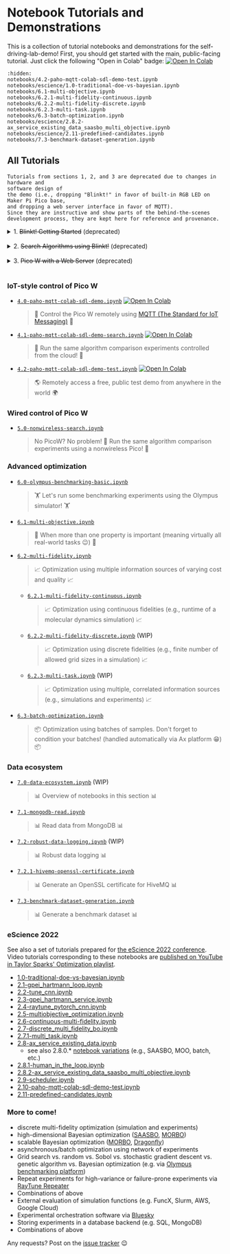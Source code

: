 # Notebook Tutorials and Demonstrations

This is a collection of tutorial notebooks and demonstrations for the
self-driving-lab-demo! First, you should get started with the main, public-facing tutorial. Just click
the following "Open in Colab" badge: [![Open In
Colab](https://colab.research.google.com/assets/colab-badge.svg)](https://colab.research.google.com/github/sparks-baird/self-driving-lab-demo/blob/main/notebooks/4.2-paho-mqtt-colab-sdl-demo-test.ipynb)

<!-- Next comes the use of the PicoW-SDL-Demo via hosting a local web server (`Pico W / MicroPython implementation`) and
then using Internet-of-things-style communication to remotely control the PicoW
(`Controlling the Pico W Remotely (IoT-style)`). There is also a notebook on controlling
the Pico using a nonwireless option (i.e. compatible when WiFi is not available /
difficult to connect to or when nonwireless Pico is being used). -->

```{nbgallery}
:hidden:
notebooks/4.2-paho-mqtt-colab-sdl-demo-test.ipynb
notebooks/escience/1.0-traditional-doe-vs-bayesian.ipynb
notebooks/6.1-multi-objective.ipynb
notebooks/6.2.1-multi-fidelity-continuous.ipynb
notebooks/6.2.2-multi-fidelity-discrete.ipynb
notebooks/6.2.3-multi-task.ipynb
notebooks/6.3-batch-optimization.ipynb
notebooks/escience/2.8.2-ax_service_existing_data_saasbo_multi_objective.ipynb
notebooks/escience/2.11-predefined-candidates.ipynb
notebooks/7.3-benchmark-dataset-generation.ipynb
```

## All Tutorials

```{note}
Tutorials from sections 1, 2, and 3 are deprecated due to changes in hardware and
software design of
the demo (i.e., dropping "Blinkt!" in favor of built-in RGB LED on Maker Pi Pico base,
and dropping a web server interface in favor of MQTT).
Since they are instructive and show parts of the behind-the-scenes development process, they are kept here for reference and provenance.
```

<details close>
<summary>1. <s>Blinkt! Getting Started</s> (deprecated)</summary>

- [`1.0-sgb-blinkt-as7341-basic.ipynb`](https://github.com/sparks-baird/self-driving-lab-demo/tree/main/notebooks/1.0-sgb-blinkt-as7341-basic.ipynb)
  - > Let's flash the LED and print out the sensor data!

</details>

<br>

<details close>
<summary>2. <s>Search Algorithms using Blinkt!</s> (deprecated)</summary>

- [`2.0-random-search.ipynb`](https://github.com/sparks-baird/self-driving-lab-demo/tree/main/notebooks/2.0-random-search.ipynb)
  - > 🚗 Let's run a test drive of 100 random search iterations! 🚗
- [`2.1-bayesian-optimization-blooper.ipynb`](https://github.com/sparks-baird/self-driving-lab-demo/tree/main/notebooks/2.1-bayesian-optimization-blooper.ipynb)
  - > 💥Bayesian optimization is worse than random search and grid search.. Wait what?💥
- [`2.2-sensor-simulator.ipynb`](https://github.com/sparks-baird/self-driving-lab-demo/tree/main/notebooks/2.2-sensor-simulator.ipynb)
  - > 🕵️ Time to troubleshoot! Running simulations can help us to troubleshoot the source
    > of the discrepancy. SPOILER: Oh! It was an issue with data processing 🤦 (but was that
    > all? 🤨)
- [`2.3-bayesian-optimization.ipynb`](https://github.com/sparks-baird/self-driving-lab-demo/tree/main/notebooks/2.3-bayesian-optimization.ipynb)
  - > 🔁 Back to the algorithm comparison experiments! Lo and behold, Bayesian
    > optimization is the most efficient. 😌

</details>

<br>


<details close>
<summary>3. <s>Pico W with a Web Server</s> (deprecated)</summary>

- [`3.1-random-vs-grid-vs-bayesian.ipynb`](https://github.com/sparks-baird/self-driving-lab-demo/tree/main/notebooks/3.1-random-vs-grid-vs-bayesian.ipynb)
  > 🥑 Algorithm comparison using the Pico W that's running a local web server 🥑
- [`3.2-random-vs-grid-vs-bayesian-simulator.ipynb`](https://github.com/sparks-baird/self-driving-lab-demo/tree/main/notebooks/3.2-random-vs-grid-vs-bayesian-simulator.ipynb)
  > 🥑 Algorithm comparison using a vamped up simulation based on the NeoPixel
  > (as opposed to DotStar) LED 🥑

</details>

<br>

### IoT-style control of Pico W

- [`4.0-paho-mqtt-colab-sdl-demo.ipynb`](https://github.com/sparks-baird/self-driving-lab-demo/tree/main/notebooks/4.0-paho-mqtt-colab-sdl-demo.ipynb) [![Open In Colab](https://colab.research.google.com/assets/colab-badge.svg)](https://colab.research.google.com/github/sparks-baird/self-driving-lab-demo/blob/main/notebooks/4.0-paho-mqtt-colab-sdl-demo.ipynb)
  > 📡 Control the Pico W remotely using [MQTT (The Standard for IoT Messaging)](https://mqtt.org/) 📡
- [`4.1-paho-mqtt-colab-sdl-demo-search.ipynb`](https://github.com/sparks-baird/self-driving-lab-demo/tree/main/notebooks/4.1-paho-mqtt-colab-sdl-demo-search.ipynb) [![Open In Colab](https://colab.research.google.com/assets/colab-badge.svg)](https://colab.research.google.com/github/sparks-baird/self-driving-lab-demo/blob/main/notebooks/4.1-paho-mqtt-colab-sdl-demo-search.ipynb)
  > 🔁 Run the same algorithm comparison experiments controlled from the cloud! 🔁
- [`4.2-paho-mqtt-colab-sdl-demo-test.ipynb`](https://github.com/sparks-baird/self-driving-lab-demo/tree/main/notebooks/4.2-paho-mqtt-colab-sdl-demo-test.ipynb) [![Open In Colab](https://colab.research.google.com/assets/colab-badge.svg)](https://colab.research.google.com/github/sparks-baird/self-driving-lab-demo/blob/main/notebooks/4.2-paho-mqtt-colab-sdl-demo-test.ipynb)
  > 🌎 Remotely access a free, public test demo from anywhere in the world 🌍

### Wired control of Pico W

- [`5.0-nonwireless-search.ipynb`](https://github.com/sparks-baird/self-driving-lab-demo/tree/main/notebooks/5.0-nonwireless-search.ipynb)
  > No PicoW? No problem! 🤖 Run the same algorithm comparison experiments using a nonwireless Pico! 🤖

### Advanced optimization

- [`6.0-olympus-benchmarking-basic.ipynb`](https://github.com/sparks-baird/self-driving-lab-demo/tree/main/notebooks/6.0-olympus-benchmarking-basic.ipynb)
  > 🏋️ Let's run some benchmarking experiments using the Olympus simulator! 🏋️
- [`6.1-multi-objective.ipynb`](https://github.com/sparks-baird/self-driving-lab-demo/tree/main/notebooks/6.1-multi-objective.ipynb)
  > 🎯 When more than one property is important (meaning virtually all real-world tasks 😉) 🎯
- [`6.2-multi-fidelity.ipynb`](https://github.com/sparks-baird/self-driving-lab-demo/tree/main/notebooks/6.2-multi-fidelity.ipynb)
  > 📈 Optimization using multiple information sources of varying cost and quality 📈
  - [`6.2.1-multi-fidelity-continuous.ipynb`](https://github.com/sparks-baird/self-driving-lab-demo/tree/main/notebooks/6.2.1-multi-fidelity-continuous.ipynb)
    > 📈 Optimization using continuous fidelities (e.g., runtime of a molecular dynamics
    > simulation) 📈
  - [`6.2.2-multi-fidelity-discrete.ipynb`](https://github.com/sparks-baird/self-driving-lab-demo/tree/main/notebooks/6.2.2-multi-fidelity-discrete.ipynb) (WIP)
    > 📈 Optimization using discrete fidelities (e.g., finite number of allowed grid
    > sizes in a simulation) 📈
  - [`6.2.3-multi-task.ipynb`](https://github.com/sparks-baird/self-driving-lab-demo/tree/main/notebooks/6.2.3-multi-task.ipynb) (WIP)
    > 📈 Optimization using multiple, correlated information sources (e.g., simulations
    > and experiments) 📈
- [`6.3-batch-optimization.ipynb`](https://github.com/sparks-baird/self-driving-lab-demo/tree/main/notebooks/6.3-batch-optimization.ipynb)
  > 📦 Optimization using batches of samples. Don't forget to condition your batches!
  > (handled automatically via Ax platform 😁) 📦

### Data ecosystem

- [`7.0-data-ecosystem.ipynb`](https://github.com/sparks-baird/self-driving-lab-demo/tree/main/notebooks/7.0-data-ecosystem.ipynb) (WIP)
  > 📊 Overview of notebooks in this section 📊
- [`7.1-mongodb-read.ipynb`](https://github.com/sparks-baird/self-driving-lab-demo/tree/main/notebooks/7.1-mongodb-read.ipynb)
  > 📊 Read data from MongoDB 📊
- [`7.2-robust-data-logging.ipynb`](https://github.com/sparks-baird/self-driving-lab-demo/tree/main/notebooks/7.2-robust-data-logging.ipynb) (WIP)
  > 📊 Robust data logging 📊
- [`7.2.1-hivemq-openssl-certificate.ipynb`](https://github.com/sparks-baird/self-driving-lab-demo/tree/main/notebooks/7.2.1-hivemq-openssl-certificate.ipynb)
  > 📊 Generate an OpenSSL certificate for HiveMQ 📊
- [`7.3-benchmark-dataset-generation.ipynb`](https://github.com/sparks-baird/self-driving-lab-demo/tree/main/notebooks/7.3-benchmark-dataset-generation.ipynb)
  > 📊 Generate a benchmark dataset 📊

### eScience 2022

See also a set of tutorials prepared for [the eScience 2022
conference](https://www.escience-conference.org/2022/tutorials/adaptive_experimentation_for_science/).
Video tutorials corresponding to these notebooks are [published on YouTube in Taylor
Sparks' Optimization
playlist](https://www.youtube.com/playlist?list=PLL0SWcFqypClTIMQDOs_Jug70qaVPOzEc).

- [1.0-traditional-doe-vs-bayesian.ipynb](https://github.com/sparks-baird/self-driving-lab-demo/tree/main/notebooks/escience/1.0-traditional-doe-vs-bayesian.ipynb)
- [2.1-gpei_hartmann_loop.ipynb](https://github.com/sparks-baird/self-driving-lab-demo/tree/main/notebooks/escience/2.1-gpei_hartmann_loop.ipynb)
- [2.2-tune_cnn.ipynb](https://github.com/sparks-baird/self-driving-lab-demo/tree/main/notebooks/escience/2.2-tune_cnn.ipynb)
- [2.3-gpei_hartmann_service.ipynb](https://github.com/sparks-baird/self-driving-lab-demo/tree/main/notebooks/escience/2.3-gpei_hartmann_service.ipynb)
- [2.4-raytune_pytorch_cnn.ipynb](https://github.com/sparks-baird/self-driving-lab-demo/tree/main/notebooks/escience/2.4-raytune_pytorch_cnn.ipynb)
- [2.5-multiobjective_optimization.ipynb](https://github.com/sparks-baird/self-driving-lab-demo/tree/main/notebooks/escience/2.5-multiobjective_optimization.ipynb)
- [2.6-continuous-multi-fidelity.ipynb](https://github.com/sparks-baird/self-driving-lab-demo/tree/main/notebooks/escience/2.6-continuous-multi-fidelity.ipynb)
- [2.7-discrete_multi_fidelity_bo.ipynb](https://github.com/sparks-baird/self-driving-lab-demo/tree/main/notebooks/escience/2.7-discrete_multi_fidelity_bo.ipynb)
- [2.7.1-multi_task.ipynb](https://github.com/sparks-baird/self-driving-lab-demo/tree/main/notebooks/escience/2.7.1-multi_task.ipynb)
- [2.8-ax_service_existing_data.ipynb](https://github.com/sparks-baird/self-driving-lab-demo/tree/main/notebooks/escience/2.8-ax_service_existing_data.ipynb)
  - see also 2.8.0.* [notebook variations](https://github.com/sparks-baird/self-driving-lab-demo/tree/main/notebooks/escience) (e.g., SAASBO, MOO, batch, etc.)
- [2.8.1-human_in_the_loop.ipynb](https://github.com/sparks-baird/self-driving-lab-demo/tree/main/notebooks/escience/2.8.1-human_in_the_loop.ipynb)
- [2.8.2-ax_service_existing_data_saasbo_multi_objective.ipynb](https://github.com/sparks-baird/self-driving-lab-demo/tree/main/notebooks/escience/2.8.2-ax_service_existing_data_saasbo_multi_objective.ipynb)
- [2.9-scheduler.ipynb](https://github.com/sparks-baird/self-driving-lab-demo/tree/main/notebooks/escience/2.9-scheduler.ipynb)
- [2.10-paho-mqtt-colab-sdl-demo-test.ipynb](https://github.com/sparks-baird/self-driving-lab-demo/tree/main/notebooks/escience/2.10-paho-mqtt-colab-sdl-demo-test.ipynb)
- [2.11-predefined-candidates.ipynb](https://github.com/sparks-baird/self-driving-lab-demo/tree/main/notebooks/escience/2.11-predefined-candidates.ipynb)

### More to come!

- discrete multi-fidelity optimization (simulation and experiments)
- high-dimensional Bayesian optimization ([SAASBO](https://ax.dev/tutorials/saasbo.html), [MORBO](https://github.com/facebookresearch/morbo))
- scalable Bayesian optimization ([MORBO](https://github.com/facebookresearch/morbo), [Dragonfly](https://github.com/dragonfly/dragonfly))
- asynchronous/batch optimization using network of experiments
- Grid search vs. random vs. Sobol vs. stochastic gradient descent vs. genetic algorithm
  vs. Bayesian optimization (e.g. via [Olympus benchmarking platform](https://github.com/aspuru-guzik-group/olympus))
- Repeat experiments for high-variance or failure-prone experiments via [RayTune Repeater](https://docs.ray.io/en/latest/tune/api_docs/suggestion.html#repeated-evaluations-tune-search-repeater)
- Combinations of above
- External evaluation of simulation functions (e.g. FuncX, Slurm, AWS, Google Cloud)
- Experimental orchestration software via [Bluesky](https://github.com/bluesky/bluesky)
- Storing experiments in a database backend (e.g. SQL, MongoDB)
- Combinations of above

Any requests? Post on the [issue
tracker](https://github.com/sparks-baird/self-driving-lab-demo/issues?q=is%3Aissue+is%3Aopen+sort%3Aupdated-desc)
😉
